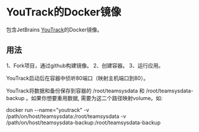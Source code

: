 # YouTrack的Docker镜像

包含JetBrains [YouTrack](http://www.jetbrains.com/youtrack)的Docker镜像。

## 用法

1、Fork项目，通过github构建镜像。
2、创建容器。
3、运行应用。

YouTrack启动后在容器中侦听80端口（映射主机端口到80）。

YouTrack将数据和备份保存到容器的 /root/teamsysdata 和 /root/teamsysdata-backup 。如果你想要重用数据, 需要为这二个路径映射volume。如:

docker run --name="youtrack" -v /path/on/host/teamsysdata:/root/teamsysdata -v /path/on/host/teamsysdata-backup:/root/teamsysdata-backup